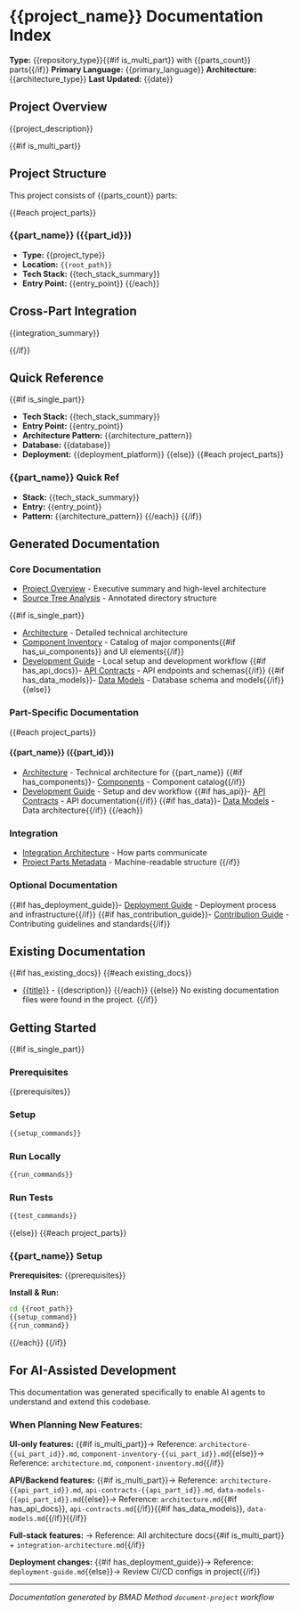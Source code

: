 # {{project_name}} Documentation Index

**Type:** {{repository_type}}{{#if is_multi_part}} with {{parts_count}} parts{{/if}}
**Primary Language:** {{primary_language}}
**Architecture:** {{architecture_type}}
**Last Updated:** {{date}}

## Project Overview

{{project_description}}

{{#if is_multi_part}}

## Project Structure

This project consists of {{parts_count}} parts:

{{#each project_parts}}

### {{part_name}} ({{part_id}})

- **Type:** {{project_type}}
- **Location:** `{{root_path}}`
- **Tech Stack:** {{tech_stack_summary}}
- **Entry Point:** {{entry_point}}
  {{/each}}

## Cross-Part Integration

{{integration_summary}}

{{/if}}

## Quick Reference

{{#if is_single_part}}

- **Tech Stack:** {{tech_stack_summary}}
- **Entry Point:** {{entry_point}}
- **Architecture Pattern:** {{architecture_pattern}}
- **Database:** {{database}}
- **Deployment:** {{deployment_platform}}
  {{else}}
  {{#each project_parts}}

### {{part_name}} Quick Ref

- **Stack:** {{tech_stack_summary}}
- **Entry:** {{entry_point}}
- **Pattern:** {{architecture_pattern}}
  {{/each}}
  {{/if}}

## Generated Documentation

### Core Documentation

- [Project Overview](./project-overview.md) - Executive summary and high-level architecture
- [Source Tree Analysis](./source-tree-analysis.md) - Annotated directory structure

{{#if is_single_part}}

- [Architecture](./architecture.md) - Detailed technical architecture
- [Component Inventory](./component-inventory.md) - Catalog of major components{{#if has_ui_components}} and UI elements{{/if}}
- [Development Guide](./development-guide.md) - Local setup and development workflow
  {{#if has_api_docs}}- [API Contracts](./api-contracts.md) - API endpoints and schemas{{/if}}
  {{#if has_data_models}}- [Data Models](./data-models.md) - Database schema and models{{/if}}
  {{else}}

### Part-Specific Documentation

{{#each project_parts}}

#### {{part_name}} ({{part_id}})

- [Architecture](./architecture-{{part_id}}.md) - Technical architecture for {{part_name}}
  {{#if has_components}}- [Components](./component-inventory-{{part_id}}.md) - Component catalog{{/if}}
- [Development Guide](./development-guide-{{part_id}}.md) - Setup and dev workflow
  {{#if has_api}}- [API Contracts](./api-contracts-{{part_id}}.md) - API documentation{{/if}}
  {{#if has_data}}- [Data Models](./data-models-{{part_id}}.md) - Data architecture{{/if}}
  {{/each}}

### Integration

- [Integration Architecture](./integration-architecture.md) - How parts communicate
- [Project Parts Metadata](./project-parts.json) - Machine-readable structure
  {{/if}}

### Optional Documentation

{{#if has_deployment_guide}}- [Deployment Guide](./deployment-guide.md) - Deployment process and infrastructure{{/if}}
{{#if has_contribution_guide}}- [Contribution Guide](./contribution-guide.md) - Contributing guidelines and standards{{/if}}

## Existing Documentation

{{#if has_existing_docs}}
{{#each existing_docs}}

- [{{title}}]({{path}}) - {{description}}
  {{/each}}
  {{else}}
  No existing documentation files were found in the project.
  {{/if}}

## Getting Started

{{#if is_single_part}}

### Prerequisites

{{prerequisites}}

### Setup

```bash
{{setup_commands}}
```

### Run Locally

```bash
{{run_commands}}
```

### Run Tests

```bash
{{test_commands}}
```

{{else}}
{{#each project_parts}}

### {{part_name}} Setup

**Prerequisites:** {{prerequisites}}

**Install & Run:**

```bash
cd {{root_path}}
{{setup_command}}
{{run_command}}
```

{{/each}}
{{/if}}

## For AI-Assisted Development

This documentation was generated specifically to enable AI agents to understand and extend this codebase.

### When Planning New Features:

**UI-only features:**
{{#if is_multi_part}}→ Reference: `architecture-{{ui_part_id}}.md`, `component-inventory-{{ui_part_id}}.md`{{else}}→ Reference: `architecture.md`, `component-inventory.md`{{/if}}

**API/Backend features:**
{{#if is_multi_part}}→ Reference: `architecture-{{api_part_id}}.md`, `api-contracts-{{api_part_id}}.md`, `data-models-{{api_part_id}}.md`{{else}}→ Reference: `architecture.md`{{#if has_api_docs}}, `api-contracts.md`{{/if}}{{#if has_data_models}}, `data-models.md`{{/if}}{{/if}}

**Full-stack features:**
→ Reference: All architecture docs{{#if is_multi_part}} + `integration-architecture.md`{{/if}}

**Deployment changes:**
{{#if has_deployment_guide}}→ Reference: `deployment-guide.md`{{else}}→ Review CI/CD configs in project{{/if}}

---

_Documentation generated by BMAD Method `document-project` workflow_
